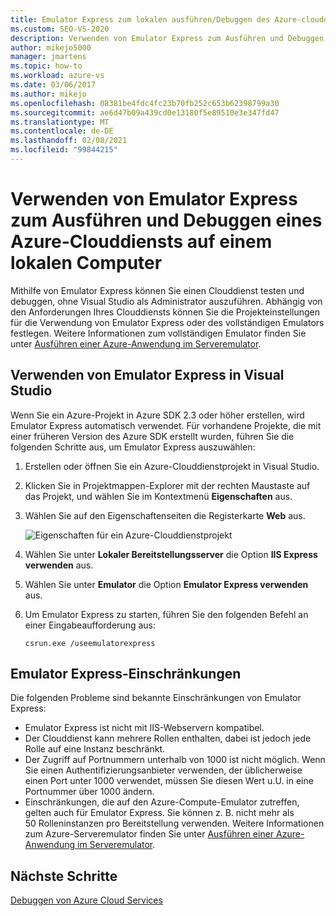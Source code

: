 ```yaml
---
title: Emulator Express zum lokalen ausführen/Debuggen des Azure-clouddiensts
ms.custom: SEO-VS-2020
description: Verwenden von Emulator Express zum Ausführen und Debuggen eines Clouddiensts auf einem lokalen Computer
author: mikejo5000
manager: jmartens
ms.topic: how-to
ms.workload: azure-vs
ms.date: 03/06/2017
ms.author: mikejo
ms.openlocfilehash: 08381be4fdc4fc23b70fb252c653b62398799a30
ms.sourcegitcommit: ae6d47b09a439cd0e13180f5e89510e3e347fd47
ms.translationtype: MT
ms.contentlocale: de-DE
ms.lasthandoff: 02/08/2021
ms.locfileid: "99844215"
---
```

# <a name="using-emulator-express-to-run-and-debug-an-azure-cloud-service-on-a-local-machine"></a>Verwenden von Emulator Express zum Ausführen und Debuggen eines Azure-Clouddiensts auf einem lokalen Computer
Mithilfe von Emulator Express können Sie einen Clouddienst testen und debuggen, ohne Visual Studio als Administrator auszuführen. Abhängig von den Anforderungen Ihres Clouddiensts können Sie die Projekteinstellungen für die Verwendung von Emulator Express oder des vollständigen Emulators festlegen. Weitere Informationen zum vollständigen Emulator finden Sie unter [Ausführen einer Azure-Anwendung im Serveremulator](/azure/storage/common/storage-use-emulator).

## <a name="using-emulator-express-in-visual-studio"></a>Verwenden von Emulator Express in Visual Studio
Wenn Sie ein Azure-Projekt in Azure SDK 2.3 oder höher erstellen, wird Emulator Express automatisch verwendet. Für vorhandene Projekte, die mit einer früheren Version des Azure SDK erstellt wurden, führen Sie die folgenden Schritte aus, um Emulator Express auszuwählen:

1. Erstellen oder öffnen Sie ein Azure-Clouddienstprojekt in Visual Studio.

1. Klicken Sie in Projektmappen-Explorer mit der rechten Maustaste auf das Projekt, und wählen Sie im Kontextmenü **Eigenschaften** aus.

1. Wählen Sie auf den Eigenschaftenseiten die Registerkarte **Web** aus.

    ![Eigenschaften für ein Azure-Clouddienstprojekt](./media/vs-azure-tools-emulator-express-debug-run/web-properties.png)

1. Wählen Sie unter **Lokaler Bereitstellungsserver** die Option **IIS Express verwenden** aus.

1. Wählen Sie unter **Emulator** die Option **Emulator Express verwenden** aus.

1. Um Emulator Express zu starten, führen Sie den folgenden Befehl an einer Eingabeaufforderung aus:

    ```
    csrun.exe /useemulatorexpress
    ```

## <a name="emulator-express-limitations"></a>Emulator Express-Einschränkungen
Die folgenden Probleme sind bekannte Einschränkungen von Emulator Express:

- Emulator Express ist nicht mit IIS-Webservern kompatibel.
- Der Clouddienst kann mehrere Rollen enthalten, dabei ist jedoch jede Rolle auf eine Instanz beschränkt.
- Der Zugriff auf Portnummern unterhalb von 1000 ist nicht möglich. Wenn Sie einen Authentifizierungsanbieter verwenden, der üblicherweise einen Port unter 1000 verwendet, müssen Sie diesen Wert u.U. in eine Portnummer über 1000 ändern.
- Einschränkungen, die auf den Azure-Compute-Emulator zutreffen, gelten auch für Emulator Express. Sie können z. B. nicht mehr als 50 Rolleninstanzen pro Bereitstellung verwenden. Weitere Informationen zum Azure-Serveremulator finden Sie unter [Ausführen einer Azure-Anwendung im Serveremulator](vs-azure-tools-performance-profiling-cloud-services.md).

## <a name="next-steps"></a>Nächste Schritte
[Debuggen von Azure Cloud Services](vs-azure-tools-debugging-cloud-services-overview.md)
